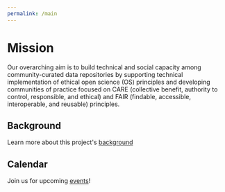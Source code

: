 ```yaml
---
permalink: /main
---
```

# Mission
Our overarching aim is to build technical and
social capacity among community-curated data repositories by supporting technical
implementation of ethical open science (OS) principles and developing communities of practice focused on CARE (collective benefit, authority to control, responsible, and ethical) and FAIR (findable, accessible, interoperable, and reusable) principles.
## Background
Learn more about this project's [background](Background.md)
## Calendar
Join us for upcoming [events](calendar.md)! 
